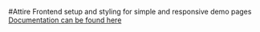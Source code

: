 #Attire
Frontend setup and styling for simple and responsive demo pages
[Documentation can be found here](http://dbrekalo.github.io/attire)
